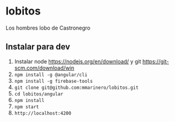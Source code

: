 # lobitos
Los hombres lobo de Castronegro

## Instalar para dev

1. Instalar node https://nodejs.org/en/download/ y git https://git-scm.com/download/win
2. `npm install -g @angular/cli`
3. `npm install -g firebase-tools`
3. `git clone git@github.com:mmarinero/lobitos.git`
4. `cd lobitos/angular`
5. `npm install`
5. `npm start`
6. `http://localhost:4200`
